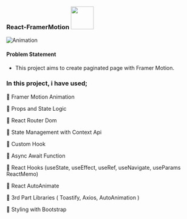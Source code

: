 ### React-FramerMotion  <img src="https://user-images.githubusercontent.com/99739515/191307860-b90cb1b3-b0ee-49d8-b56d-d91236acf183.png" width="60"/>
![Animation](https://user-images.githubusercontent.com/99739515/191311511-14a90888-cdf1-4ae3-b015-29e6c13db5ad.gif)
#### Problem Statement


- This project aims to create paginated page with Framer Motion.

### In this project, i have used;

📌 Framer Motion Animation

📌 Props and State Logic

📌 React Router Dom

📌 State Management with Context Api

📌 Custom Hook

📌 Async Await Function

📌 React Hooks (useState, useEffect, useRef, useNavigate, useParams ReactMemo)

📌 React AutoAnimate

📌 3rd Part Libraries ( Toastify, Axios, AutoAnimation )

📌 Styling with Bootstrap

